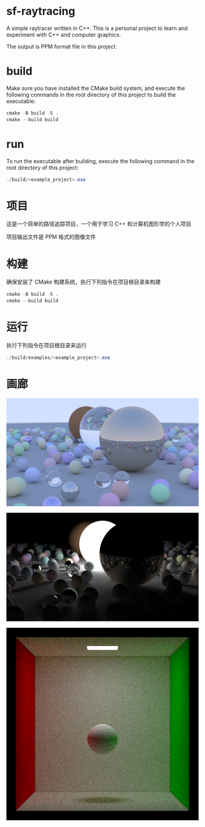 # sf-raytracing

A simple raytracer written in C++. This is a personal project to learn and experiment with C++ and computer graphics.

The output is PPM format file in this project.

# build

Make sure you have installed the CMake build system, and execute the following commands in the root directory of this project to build the executable:

```powershell
cmake -B build -S .
cmake --build build
```

# run

To run the executable after building, execute the following command in the root directory of this project:

```powershell
./build/<example_project>.exe
```

# 项目

这是一个简单的路径追踪项目，一个用于学习 C++ 和计算机图形学的个人项目

项目输出文件是 PPM 格式的图像文件

# 构建

确保安装了 CMake 构建系统，执行下列指令在项目根目录来构建

```powershell
cmake -B build -S .
cmake --build build
```

# 运行

执行下列指令在项目根目录来运行

```powershell
./build/examples/<example_project>.exe
```

# 画廊

![img](imgs/img.png)

![img2](imgs/img2.png)

![img3](imgs/img3.png)
